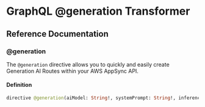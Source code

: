 # GraphQL @generation Transformer

## Reference Documentation

### @generation

The `@generation` directive allows you to quickly and easily create Generation AI Routes within your AWS AppSync API.

#### Definition

```graphql
directive @generation(aiModel: String!, systemPrompt: String!, inferenceConfiguration: GenerationInferenceConfiguration) on QUERY
```

